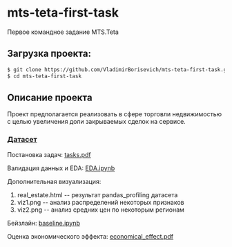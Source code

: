 # mts-teta-first-task
Первое командное задание MTS.Teta

## Загрузка проекта:
```bash
$ git clone https://github.com/VladimirBorisevich/mts-teta-first-task.git
$ cd mts-teta-first-task
```

## Описание проекта

Проект предполагается реализовать в сфере торговли недвижимостью с целью увеличения доли закрываемых сделок на сервисе. 

### [Датасет](https://www.kaggle.com/mrdaniilak/russia-real-estate-20182021)

Постановка задач: [tasks.pdf](https://github.com/VladimirBorisevich/mts-teta-first-task/blob/main/tasks.pdf)

Валидация данных и EDA: [EDA.ipynb](https://github.com/VladimirBorisevich/mts-teta-first-task/blob/main/EDA.ipynb)

Дополнительная визуализация:
1. real_estate.html -- результат pandas_profiling датасета
2. viz1.png -- анализ распределений некоторых признаков
3. viz2.png -- анализ средних цен по некоторым регионам

Бейзлайн: [baseline.ipynb](https://github.com/VladimirBorisevich/mts-teta-first-task/blob/main/baseline.ipynb)

Оценка экономического эффекта: [economical_effect.pdf](https://github.com/VladimirBorisevich/mts-teta-first-task/blob/main/economical_effect.pdf)



